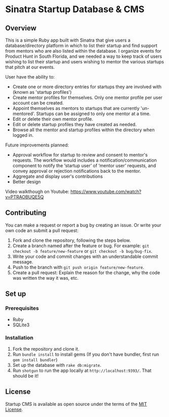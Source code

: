 # Sinatra Startup Database & CMS

## Overview

This is a simple Ruby app built with Sinatra that give users a database/directory platform in which to list their startup and find support from mentors who are also listed within the database. I organize events for Product Hunt in South Florida, and we needed a way to keep track of users wishing to list their startup and users wishing to mentor the various startups that pitch at our events.

User have the ability to:
- Create one or more directory entries for startups they are involved with (known as 'startup profiles')
- Create mentor profiles for themselves. Only one mentor profile per user account can be created.
- Appoint themselves as mentors to startups that are currently 'un-mentored'. Startups can be assigned to only one mentor at a time.
- Edit or delete their own mentor profile.
- Edit or delete startup profiles they have created as needed.
- Browse all the mentor and startup profiles within the directory when logged in.

 Future improvements planned:
 - Approval workflow for startup to review and consent to mentor's requests. The workflow would includes a notification/communication  component  to notify the  ‘startup user’ of ‘mentor user’ requests, and convey approval or rejection notifications back to the mentor.
 - Aggregate and display user's contributions
 - Better design

Video walkthough on Youtube: https://www.youtube.com/watch?v=PTRAOBUQE5Q

## Contributing

You can make a request or report a bug by creating an issue. Or write your own code an submit a pull request:

1. Fork and clone the repository, following the steps below.
2. Create a branch named after the feature or bug. For example: `git checkout -b feature/new-feature` or `git checkout -b bug/bug-fix`.
3. Write your code and commit changes with an understandable commit message.
4. Push to the branch with `git push origin feature/new-feature`.
5. Create a pull request: Explain the reason for the change, why the code was written the way it was, etc.

## Set up

### Prerequisites

- Ruby
- SQLite3

### Installation

1. Fork the repository and clone it.
2. Run `bundle install` to install gems (If you don't have bundler, first run `gem install bundler`)
3. Set up the database with `rake db:migrate`.
4. Run `shotgun` to run the app locally at `http://localhost:9393/`. That should be it!


## License
Startup CMS is available as open source under the terms of the [MIT License](https://github.com/schanrai/startup-cms/blob/master/LICENSE).
